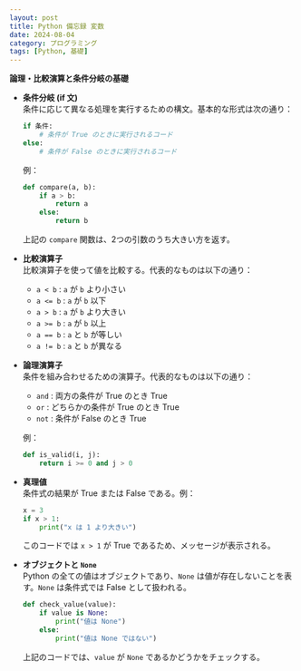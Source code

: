 ```yaml
---
layout: post
title: Python 備忘録 変数
date: 2024-08-04
category: プログラミング
tags: [Python, 基礎]
---
```


**論理・比較演算と条件分岐の基礎**

- **条件分岐 (if 文)**  
  条件に応じて異なる処理を実行するための構文。基本的な形式は次の通り：

  ```python
  if 条件:
      # 条件が True のときに実行されるコード
  else:
      # 条件が False のときに実行されるコード
  ```

  例：

  ```python
  def compare(a, b):
      if a > b:
          return a
      else:
          return b
  ```

  上記の `compare` 関数は、2つの引数のうち大きい方を返す。

- **比較演算子**  
  比較演算子を使って値を比較する。代表的なものは以下の通り：

  - `a < b`  : `a` が `b` より小さい
  - `a <= b` : `a` が `b` 以下
  - `a > b`  : `a` が `b` より大きい
  - `a >= b` : `a` が `b` 以上
  - `a == b` : `a` と `b` が等しい
  - `a != b` : `a` と `b` が異なる

- **論理演算子**  
  条件を組み合わせるための演算子。代表的なものは以下の通り：

  - `and`  : 両方の条件が True のとき True
  - `or`   : どちらかの条件が True のとき True
  - `not`  : 条件が False のとき True

  例：

  ```python
  def is_valid(i, j):
      return i >= 0 and j > 0
  ```

- **真理値**  
  条件式の結果が True または False である。例：

  ```python
  x = 3
  if x > 1:
      print("x は 1 より大きい")
  ```

  このコードでは `x > 1` が True であるため、メッセージが表示される。

- **オブジェクトと `None`**  
  Python の全ての値はオブジェクトであり、`None` は値が存在しないことを表す。`None` は条件式では False として扱われる。

  ```python
  def check_value(value):
      if value is None:
          print("値は None")
      else:
          print("値は None ではない")
  ```

  上記のコードでは、`value` が `None` であるかどうかをチェックする。

